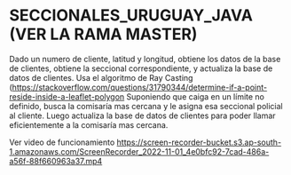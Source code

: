 # SECCIONALES_URUGUAY_JAVA (VER LA RAMA MASTER)
Dado un numero de cliente, latitud y longitud, obtiene los datos de la base de clientes, obtiene la seccional correspondiente, y actualiza la base de datos de clientes.
Usa el algoritmo de Ray Casting
(https://stackoverflow.com/questions/31790344/determine-if-a-point-reside-inside-a-leaflet-polygon
Suponiendo que caiga en un límite no definido, busca la comisaría mas cercana y le asigna esa seccional policial al cliente.
Luego actualiza la base de datos de clientes para poder llamar eficientemente a la comisaría mas cercana.

Ver video de funcionamiento https://screen-recorder-bucket.s3.ap-south-1.amazonaws.com/ScreenRecorder_2022-11-01_4e0bfc92-7cad-486a-a56f-88f660963a37.mp4
